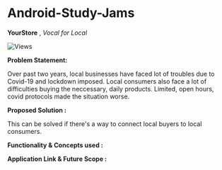 # Android-Study-Jams

**YourStore**   ,  *Vocal for Local*


![Views](https://visitor-badge.glitch.me/badge?page_id=yourstore)
<br>

**Problem Statement:**

Over past two years, local businesses have faced lot of troubles due to Covid-19 and lockdown imposed. Local consumers also face a lot of difficulties buying the neccessary, daily products. Limited, open hours, covid protocols made the situation worse. 

**Proposed Solution :**

This can be solved if there's a way to connect local buyers to local consumers. 



**Functionality & Concepts used :**


**Application Link & Future Scope :**
